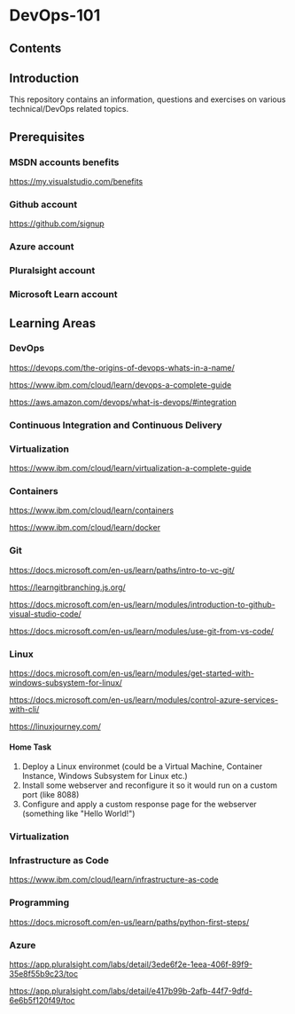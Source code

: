 # DevOps-101

## Contents


## Introduction
This repository contains an information, questions and exercises on various technical/DevOps related topics.

## Prerequisites

### MSDN accounts benefits

https://my.visualstudio.com/benefits

### Github account

https://github.com/signup

### Azure account

### Pluralsight account

### Microsoft Learn account

## Learning Areas
### DevOps

https://devops.com/the-origins-of-devops-whats-in-a-name/

https://www.ibm.com/cloud/learn/devops-a-complete-guide

https://aws.amazon.com/devops/what-is-devops/#integration

### Continuous Integration and Continuous Delivery

### Virtualization

https://www.ibm.com/cloud/learn/virtualization-a-complete-guide

### Containers

https://www.ibm.com/cloud/learn/containers

https://www.ibm.com/cloud/learn/docker

### Git

https://docs.microsoft.com/en-us/learn/paths/intro-to-vc-git/

https://learngitbranching.js.org/

https://docs.microsoft.com/en-us/learn/modules/introduction-to-github-visual-studio-code/

https://docs.microsoft.com/en-us/learn/modules/use-git-from-vs-code/

### Linux

https://docs.microsoft.com/en-us/learn/modules/get-started-with-windows-subsystem-for-linux/

https://docs.microsoft.com/en-us/learn/modules/control-azure-services-with-cli/

https://linuxjourney.com/

#### Home Task

1. Deploy a Linux environmet (could be a Virtual Machine, Container Instance, Windows Subsystem for Linux etc.)
2. Install some webserver and reconfigure it so it would run on a custom port (like 8088)
3. Configure and apply a custom response page for the webserver (something like "Hello World!")

### Virtualization

### Infrastructure as Code

https://www.ibm.com/cloud/learn/infrastructure-as-code

### Programming

https://docs.microsoft.com/en-us/learn/paths/python-first-steps/


### Azure

https://app.pluralsight.com/labs/detail/3ede6f2e-1eea-406f-89f9-35e8f55b9c23/toc

https://app.pluralsight.com/labs/detail/e417b99b-2afb-44f7-9dfd-6e6b5f120f49/toc
